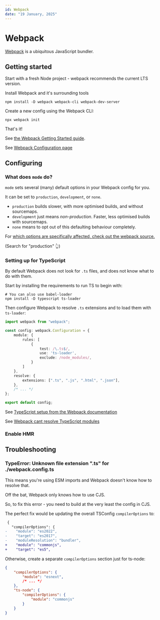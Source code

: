 ```yaml
---
id: Webpack
date: "19 January, 2025"
---
```


# Webpack

[Webpack](https://webpack.js.org/) is a ubiquitous JavaScript bundler.

## Getting started

Start with a fresh Node project - webpack recommends the current LTS version.

Install Webpack and it's surrounding tools
```shell
npm install -D webpack webpack-cli webpack-dev-server
```

Create a new config using the Webpack CLI:
```shell
npx webpack init
```

That's it!

See [the Webpack Getting Started guide](https://webpack.js.org/guides/getting-started).

See [Webpack Configuration page](https://webpack.js.org/configuration/#root)

## Configuring

### What does `mode` do?

`mode` sets several (many) default options in your Webpack config for you.

It can be set to `production`, `development`, or `none`.
- `production` builds slower, with more optimised builds, and without sourcemaps.
- `development` just means _non-production_. Faster, less optimised builds with sourcemaps.
- `none` means to opt out of this defaulting behaviour completely.

For [which options are specifically affected, check out the webpack source.](https://github.com/webpack/webpack/blob/main/lib/config/defaults.js)

(Search for "production" 👆)

### Setting up for TypeScript

By default Webpack does not look for `.ts` files, and does not know what to do with them.

Start by installing the requirements to run TS to begin with:
```shell
# You can also use babel-loader
npm install -D typescript ts-loader
```

Then configure Webpack to resolve `.ts` extensions and to load them with `ts-loader`:
```ts
import webpack from "webpack";

const config: webpack.Configuration = {
    module: {
        rules: [
            {
                test: /\.ts$/,
                use: 'ts-loader',
                exclude: /node_modules/,
            }
        ]
    },
    resolve: {
        extensions: [".ts", ".js", ".html", ".json"],
    },
    /* ... */
};

export default config;
```

See [TypeScript setup from the Webpack documentation](https://webpack.js.org/guides/typescript/)

See [Webpack cant resolve TypeScript modules](https://stackoverflow.com/questions/43595555/webpack-cant-resolve-typescript-modules)

### Enable HMR

## Troubleshooting

### TypeError: Unknown file extension ".ts" for ./webpack.config.ts

This means you're using ESM imports and Webpack doesn't know how to resolve that.

Off the bat, Webpack only knows how to use CJS.

So, to fix this error - you need to build at the very least the config in CJS.

The perfect fix would be updating the overall TSConfig `compilerOptions` to:
```diff
 {
   "compilerOptions": {
-    "module": "es2022",
-    "target": "es2017",
-    "moduleResolution": "bundler",
+    "module": "commonjs",
+    "target": "es5",
```

Otherwise, create a separate `compilerOptions` section just for ts-node:
```json
{
    "compilerOptions": {
        "module": "esnext",
        /* ... */
    },
    "ts-node": {
        "compilerOptions": {
            "module": "commonjs"
        }
    }
}
```

